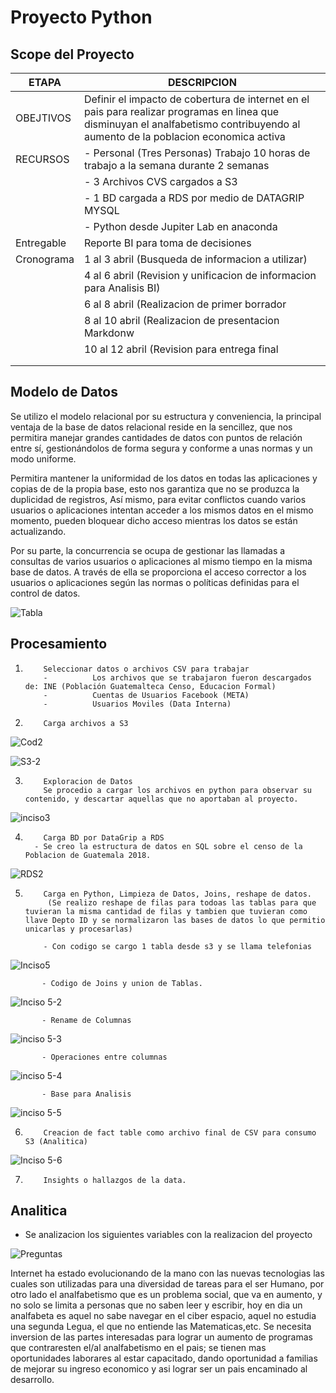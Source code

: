 # Proyecto Python
## Scope del Proyecto
| ETAPA | DESCRIPCION |
| ----- | ----------- |
|OBEJTIVOS| Definir el impacto de cobertura de internet en el pais para realizar programas en linea que disminuyan el analfabetismo contribuyendo al aumento de la poblacion economica activa|
|RECURSOS| -  Personal (Tres Personas) Trabajo 10 horas de trabajo a la semana durante 2 semanas|
|        | - 3 Archivos CVS cargados a S3|
|        | - 1 BD cargada a RDS por medio de DATAGRIP MYSQL|
|        | - Python desde Jupiter Lab en anaconda          |
|Entregable|Reporte BI para toma de decisiones|
|Cronograma|1 al 3 abril (Busqueda de informacion a utilizar)|
|          |4 al 6 abril (Revision y unificacion de informacion para Analisis BI)|
|          |6 al 8 abril (Realizacion de primer borrador|
|          |8 al 10 abril (Realizacion de presentacion Markdonw|
|          |10 al 12 abril (Revision para entrega final|
|          |        |
| |  |
           
## Modelo de Datos
Se utilizo el modelo relacional por su estructura y conveniencia, la principal ventaja de la base de datos relacional reside en la sencillez, que nos permitira manejar grandes cantidades de datos con puntos de relación entre sí, gestionándolos de forma segura y conforme a unas normas y un modo uniforme.

Permitira mantener la uniformidad de los datos en todas las aplicaciones y copias de de la propia base, esto nos garantiza que no se produzca la duplicidad de registros, Así mismo, para evitar conflictos cuando varios usuarios o aplicaciones intentan acceder a los mismos datos en el mismo momento, pueden bloquear dicho acceso mientras los datos se están actualizando.

Por su parte, la concurrencia se ocupa de gestionar las llamadas a consultas de varios usuarios o aplicaciones al mismo tiempo en la misma base de datos. A través de ella se proporciona el acceso corrector a los usuarios o aplicaciones según las normas o políticas definidas para el control de datos.

![Tabla](https://user-images.githubusercontent.com/89221655/162648026-98b9c145-8843-49fd-afa2-37fd577901f5.png)


## Procesamiento

1.         Seleccionar datos o archivos CSV para trabajar
           -          Los archivos que se trabajaron fueron descargados de: INE (Población Guatemalteca Censo, Educacion Formal)
           -          Cuentas de Usuarios Facebook (META)
           -          Usuarios Moviles (Data Interna)
                          
2.         Carga archivos a S3
![Cod2](https://user-images.githubusercontent.com/89221655/162655379-f1a56b02-523a-479b-94b0-0377484c5991.png)


![S3-2](https://user-images.githubusercontent.com/89221655/162654982-0a7394c1-96e5-4a8d-a4e7-d2c9277e462f.png)

3.         Exploracion de Datos 
           Se procedio a cargar los archivos en python para observar su contenido, y descartar aquellas que no aportaban al proyecto.         
![inciso3](https://user-images.githubusercontent.com/89221655/162655884-3e5beabe-1227-44b4-bdfa-0467c4e24962.png)

         
4.         Carga BD por DataGrip a RDS
         - Se creo la estructura de datos en SQL sobre el censo de la Poblacion de Guatemala 2018.
       
![RDS2](https://user-images.githubusercontent.com/89221655/162654327-d38a28d5-b83e-4192-a6fc-1a849ab241cf.png)


5.         Carga en Python, Limpieza de Datos, Joins, reshape de datos.
            (Se realizo reshape de filas para todoas las tablas para que tuvieran la misma cantidad de filas y tambien que tuvieran como llave Depto ID y se normalizaron las bases de datos lo que permitio unicarlas y procesarlas)
            
           - Con codigo se cargo 1 tabla desde s3 y se llama telefonias

![Inciso5](https://user-images.githubusercontent.com/89221655/162656876-d99ed52a-c162-432b-95b2-bacac91ae450.png)

           - Codigo de Joins y union de Tablas.

![Inciso 5-2](https://user-images.githubusercontent.com/89221655/162656925-d0871d88-f2fb-4659-a369-a62d0d12987e.png)

           - Rename de Columnas

![inciso 5-3](https://user-images.githubusercontent.com/89221655/162656975-f295511d-9144-41b6-ab26-20098489bf75.png)

           - Operaciones entre columnas
           
 ![inciso 5-4](https://user-images.githubusercontent.com/89221655/162657198-5806ffcb-5345-418c-bc11-cbbade848e15.png)

           - Base para Analisis
           
 ![inciso 5-5](https://user-images.githubusercontent.com/89221655/162657566-a121af42-88ef-452c-9e01-2d02cfaf8cbf.png)

      

6.         Creacion de fact table como archivo final de CSV para consumo S3 (Analitica)
![Inciso 5-6](https://user-images.githubusercontent.com/89221655/162658169-66317275-7904-4739-bd7d-53a93486d5e3.png)


7.         Insights o hallazgos de la data.





## Analitica
 -  Se analizacion los siguientes variables con la realizacion del proyecto

![Preguntas](https://user-images.githubusercontent.com/89221655/162644423-97b969b8-129f-4b60-b585-61dd779580d5.png)

Internet ha estado evolucionando de la mano con las nuevas tecnologias las cuales son utilizadas para una diversidad de tareas para el ser Humano, por otro lado el analfabetismo que es un problema social, que va en aumento, y no solo se limita a personas que no saben leer y escribir, hoy en dia un analfabeta es aquel no sabe navegar en el ciber espacio, aquel no estudia una segunda Legua, el que no entiende las Matematicas,etc.
Se necesita inversion de las partes interesadas para lograr un aumento de programas que contraresten el/al analfabetismo en el pais; se tienen mas oportunidades laborares al estar capacitado, dando oportunidad a familias de mejorar su ingreso economico y asi lograr ser un pais encaminado al desarrollo.
